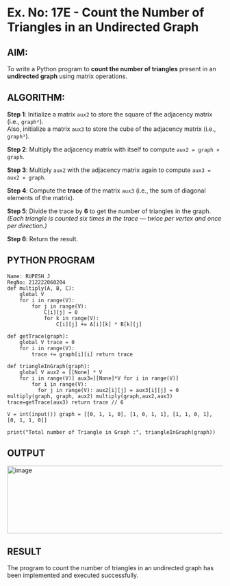 # Ex. No: 17E - Count the Number of Triangles in an Undirected Graph

## AIM:
To write a Python program to **count the number of triangles** present in an **undirected graph** using matrix operations.

## ALGORITHM:

**Step 1**: Initialize a matrix `aux2` to store the square of the adjacency matrix (i.e., `graph²`).  
Also, initialize a matrix `aux3` to store the cube of the adjacency matrix (i.e., `graph³`).

**Step 2**: Multiply the adjacency matrix with itself to compute `aux2 = graph × graph`.

**Step 3**: Multiply `aux2` with the adjacency matrix again to compute `aux3 = aux2 × graph`.

**Step 4**: Compute the **trace** of the matrix `aux3` (i.e., the sum of diagonal elements of the matrix).

**Step 5**: Divide the trace by **6** to get the number of triangles in the graph.  
*(Each triangle is counted six times in the trace — twice per vertex and once per direction.)*

**Step 6**: Return the result.

## PYTHON PROGRAM

```
Name: RUPESH J
RegNo: 212222060204
def multiply(A, B, C):
    global V
    for i in range(V):
        for j in range(V):
            C[i][j] = 0
            for k in range(V):
                C[i][j] += A[i][k] * B[k][j]

def getTrace(graph):
    global V trace = 0
    for i in range(V):
        trace += graph[i][i] return trace

def triangleInGraph(graph):
    global V aux2 = [[None] * V
    for i in range(V)] aux3=[[None]*V for i in range(V)]
        for i in range(V):
          for j in range(V): aux2[i][j] = aux3[i][j] = 0      multiply(graph, graph, aux2) multiply(graph,aux2,aux3) trace=getTrace(aux3) return trace // 6

V = int(input()) graph = [[0, 1, 1, 0], [1, 0, 1, 1], [1, 1, 0, 1], [0, 1, 1, 0]]

print("Total number of Triangle in Graph :", triangleInGraph(graph))
```

## OUTPUT
<img width="882" height="158" alt="image" src="https://github.com/user-attachments/assets/ecb3fa60-e00c-46b5-b5a2-7d3dfce34144" />

## RESULT
The program to count the number of triangles in an undirected graph has been implemented and executed successfully.
